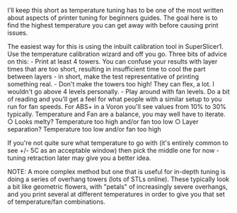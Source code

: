 I'll keep this short as temperature tuning has to be one of the most written about aspects of printer tuning for beginners guides. The goal here is to find the highest temperature you can get away with before causing print issues.

The easiest way for this is using the inbuilt calibration tool in SuperSlicer1. Use the temperature calibration wizard and off you go. Three bits of advice on this:
	- Print at least 4 towers. You can confuse your results with layer times that are too short, resulting in insufficient time to cool the part between layers - in short, make the test representative of printing something real.
	- Don't make the towers too high! They can flex, a lot. I wouldn't go above 4 levels personally.
	- Play around with fan levels. Do a bit of reading and you'll get a feel for what people with a similar setup to you run for fan speeds. For ABS+ in a Voron you'll see values from 10% to 30% typically. Temperature and Fan are a balance, you may well have to iterate.
		○ Looks melty? Temperature too high and/or fan too low
		○ Layer separation? Temperature too low and/or fan too high

If you're not quite sure what temperature to go with (it's entirely common to see +/- 5C as an acceptable window) then pick the middle one for now - tuning retraction later may give you a better idea.

NOTE: A more complex method but one that is useful for in-depth tuning is doing a series of overhang towers (lots of STLs online). These typically look a bit like geometric flowers, with "petals" of increasingly severe overhangs, and you print several at different temperatures in order to give you that set of temperature/fan combinations.
